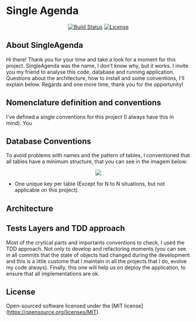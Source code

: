 # Single Agenda

<p align="center">
<a href="#"><img src="https://travis-ci.org/laravel/framework.svg" alt="Build Status"></a>
<a href="#"><img src="https://poser.pugx.org/laravel/framework/license.svg" alt="License"></a>
</p>

## About SingleAgenda
Hi there! Thank you for your time and take a look for a moment for this project. SingleAgenda was the name, I don't know why, but it works.
I invite you my friend to analyse this code, database and running application.
Questions about the architecture, how to install and some conventions, I'll explain below.
Regards and one more time, thank you for the opportunity!

## Nomenclature definition and conventions
I've defined a single conventions for this project (I always have this in mind). You 

## Database Conventions
To avoid problems with names and the pattern of tables, I conventioned that all tables have a minimum structure, that you can see in the imagem below:
<center><img src="https://previews.dropbox.com/p/thumb/ABGLlOqPhZeBiIH08BEzESXXgTtqqsemfHfoYKne1QeJuskshdMjOzM6VQEH5DvlWyN4sVXsphO-F00YYTTQ4tStSZ5Ri_rS8dSvjYFvp5Rl3MD_vrCi1NKfBADK7WxnLe6kqVpJ8MkKlT1slQAfypjeAkbmrh8C56fPUhPBzYKxqB9CtKbaSL3yV8M1kTbL9TKqCcvhNCt7OL9AHWoQGk_2Y_39WEFce3sMSqSAGwMxdGUegeBtaG4xRjcuklCRKNWcPZMvJvAE9FIRO7ExcwcDrZAUz6QO3XRol5dojZ65OfVmvlkm2rY9mYyZqqun-LZqqyNJaR7iK91a2QTs7ZlnfJCLuGJxzhIGe65DwhbP3g/p.jpeg?fv_content=true&size_mode=5" /></center>

- One unique key per table (Except for N to N situations, but not applicable on this project).

## Architecture

## Tests Layers and TDD approach
Most of the crytical parts and importants conventions to check, I used the TDD approach.
Not only to develop and refactoring moments (you can see in all commits that the state of objects had changed during the development and this is a little custome that I maintain in all the projects that I do, evolve my code always). 
Finally, this one will help us on deploy the application, to ensure that all implementations are ok.


## License
Open-sourced software licensed under the [MIT license] (https://opensource.org/licenses/MIT).
